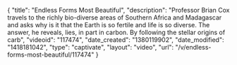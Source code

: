 {
    "title": "Endless Forms Most Beautiful",
    "description": "Professor Brian Cox travels to the richly bio-diverse areas of Southern Africa and Madagascar and asks why is it that the Earth is so fertile and life is so diverse. The answer, he reveals, lies, in part in carbon. By following the stellar origins of carb",
    "videoid": "117474",
    "date_created": "1380119902",
    "date_modified": "1418181042",
    "type": "captivate",
    "layout": "video",
    "url": "\/v\/endless-forms-most-beautiful\/117474"
}